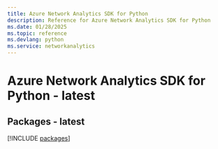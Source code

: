 ```yaml
---
title: Azure Network Analytics SDK for Python
description: Reference for Azure Network Analytics SDK for Python
ms.date: 01/28/2025
ms.topic: reference
ms.devlang: python
ms.service: networkanalytics
---
```

# Azure Network Analytics SDK for Python - latest
## Packages - latest
[!INCLUDE [packages](network-analytics-index.md)]